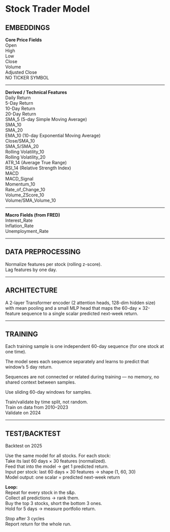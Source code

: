 # Stock Trader Model

## EMBEDDINGS
**Core Price Fields**  
Open  
High  
Low  
Close  
Volume  
Adjusted Close  
NO TICKER SYMBOL  

---

**Derived / Technical Features**  
Daily Return  
5-Day Return  
10-Day Return  
20-Day Return  
SMA_5 (5-day Simple Moving Average)  
SMA_10  
SMA_20  
EMA_10 (10-day Exponential Moving Average)  
Close/SMA_10  
SMA_5/SMA_20  
Rolling Volatility_10  
Rolling Volatility_20  
ATR_14 (Average True Range)  
RSI_14 (Relative Strength Index)  
MACD  
MACD_Signal  
Momentum_10  
Rate_of_Change_10  
Volume_ZScore_10  
Volume/SMA_Volume_10  

---

**Macro Fields (from FRED)**  
Interest_Rate  
Inflation_Rate  
Unemployment_Rate  

---

## DATA PREPROCESSING
Normalize features per stock (rolling z-score).  
Lag features by one day.  

---

## ARCHITECTURE
A 2-layer Transformer encoder (2 attention heads, 128-dim hidden size) with mean pooling and a small MLP head that maps the 60-day × 32-feature sequence to a single scalar predicted next-week return.

---

## TRAINING
Each training sample is one independent 60-day sequence (for one stock at one time).  

The model sees each sequence separately and learns to predict that window’s 5 day return.  

Sequences are not connected or related during training — no memory, no shared context between samples.  

Use sliding 60-day windows for samples.  

Train/validate by time split, not random.  
Train on data from 2010–2023  
Validate on 2024  

---

## TEST/BACKTEST
Backtest on 2025  

Use the same model for all stocks. For each stock:  
Take its last 60 days × 30 features (normalized).  
Feed that into the model → get 1 predicted return.  
Input per stock: last 60 days × 30 features → shape (1, 60, 30)  
Model output: one scalar = predicted next-week return  

**Loop:**  
Repeat for every stock in the s&p.  
Collect all predictions → rank them.  
Buy the top 3 stocks, short the bottom 3 ones.  
Hold for 5 days → measure portfolio return.  

Stop after 3 cycles  
Report return for the whole run.  
